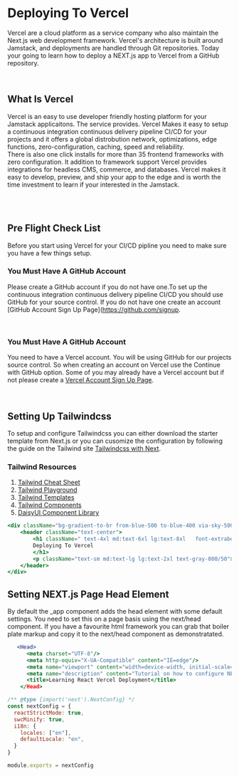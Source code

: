 # Deploying To Vercel
 Vercel are a cloud platform as a service company who also maintain the Next.js web development framework. Vercel's architecture is built around Jamstack, and deployments are handled through Git repositories. Today your going to learn how to deploy a NEXT.js app to Vercel from a GitHub repository.

 <br/>

##  What Is Vercel
Vercel is an easy to use developer friendly hosting platform for your Jamstack applicaitons. The service provides. Vercel Makes it easy to setup a continuous integration continuous delivery pipeline CI/CD for your projects and it offers a global distrobution network, optimizations, edge functions, zero-configuration, caching, speed and reliability.  
There is also one click installs for more than 35  frontend frameworks with zero configuration. It addition to framework support Vercel provides integrations for headless CMS, commerce, and databases. Vercel makes it easy to develop, preview, and ship your app to the edge and is worth the time investment to learn if your interested in the Jamstack.  

 <br/>
<br/>



## Pre Flight Check List  
Before you start using Vercel for your CI/CD pipline you need to make sure you have a few things setup.


### You Must Have A GitHub Account  
Please create a GitHub account if you do not have one.To set up the continuous integration continuous delivery pipeline CI/CD you should use GitHub for your source control. If you do not have one create an account [GitHub Account Sign Up Page](https://github.com/signup.   

 <br/>

### You Must Have A GitHub Account  
You need to have a Vercel account. You will be using GitHub for our projects source control. So when creating an account on Vercel use the Continue with GitHub option. Some of you may already have a Vercel account but if not please create a [Vercel Account Sign Up Page](https://vercel.com/login).  

<br/>

## Setting Up Tailwindcss
To setup and configure Tailwindcss you can either download the starter template from Next.js or you can cusomize the configuration by following the guide on the Tailwind site [Tailwindcss with Next](https://nextra.vercel.app/get-started#quick-start-with-vercel). 

### Tailwind Resources
1. [Tailwind Cheat Sheet](https://nerdcave.com/tailwind-cheat-sheet)
2. [Tailwind Playground](https://play.tailwindcss.com/)
3. [Tailwind Templates](https://tailwindui.com/templates)
4. [Tailwind Components](https://tailwindui.com/templates)
5. [DaisyUI Component Library](https://daisyui.com/)

```jsx
<div className="bg-gradient-to-br from-blue-500 to-blue-400 via-sky-500  w-full h-screen flex justify-center items-center">
    <header className="text-center">
        <h1 className=" text-4xl md:text-6xl lg:text-8xl   font-extrabold text-gray-200 pb-2">
        Deploying To Vercel
        </h1>
        <p className="text-sm md:text-lg lg:text-2xl text-gray-800/50">setting up a continuous integration continuous deployment workflow.</p>
    </header>
</div>

```

## Setting NEXT.js Page Head Element
By default the _app component adds the head element with some default settings. You need to set this on a page basis using the next/head component. If you have a favourite html framework you can grab that boiler plate markup and copy it to the next/head component as demonstratated.      

```jsx
   <Head>
      <meta charset="UTF-8"/>
      <meta http-equiv="X-UA-Compatible" content="IE=edge"/>
      <meta name="viewport" content="width=device-width, initial-scale=1.0"/>
      <meta name="description" content="Tutorial on how to configure NEXT.js with tailwindcss.">
      <title>Learning React Vercel Deployment</title>
    </Head>
```




```javascript
/** @type {import('next').NextConfig} */
const nextConfig = {
  reactStrictMode: true,
  swcMinify: true,
  i18n: {
    locales: ["en"],
    defaultLocale: "en",
  }
}

module.exports = nextConfig


```